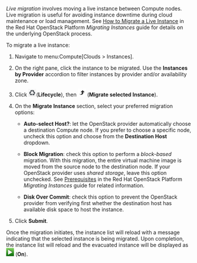 *Live migration* involves moving a live instance between Compute nodes.
Live migration is useful for avoiding instance downtime during cloud
maintenance or load management. See [How to Migrate a Live
Instance](https://access.redhat.com/documentation/en/red-hat-openstack-platform/version-8/migrating-instances/#how_to_migrate_a_live_instance)
in the Red Hat OpenStack Platform *Migrating Instances* guide for
details on the underlying OpenStack process.

To migrate a live instance:

1.  Navigate to menu:Compute\[Clouds \> Instances\].

2.  On the right pane, click the instance to be migrated. Use the
    **Instances by Provider** accordion to filter instances by provider
    and/or availability zone.

3.  Click ![2007](/images/2007.png)(**Lifecycle**), then
    ![2097](/images/2097.png) (**Migrate selected Instance**).

4.  On the **Migrate Instance** section, select your preferred migration
    options:

      - **Auto-select Host?**: let the OpenStack provider automatically
        choose a destination Compute node. If you prefer to choose a
        specific node, uncheck this option and choose from the
        **Destination Host** dropdown.

      - **Block Migration**: check this option to perform a
        *block-based* migration. With this migration, the entire virtual
        machine image is moved from the source node to the destination
        node. If your OpenStack provider uses *shared storage*, leave
        this option unchecked. See
        [Prerequisites](https://access.redhat.com/documentation/en/red-hat-openstack-platform/version-8/migrating-instances/#prerequisites)
        in the Red Hat OpenStack Platform *Migrating Instances* guide
        for related information.

      - **Disk Over Commit**: check this option to prevent the OpenStack
        provider from verifying first whether the destination host has
        available disk space to host the instance.

5.  Click **Submit**.

Once the migration initiates, the instance list will reload with a
message indicating that the selected instance is being migrated. Upon
completion, the instance list will reload and the evacuated instance
will be displayed as ![2143](/images/2143.png) (**On**).
